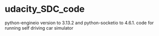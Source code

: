 # udacity_SDC_code
python-engineio version to 3.13.2 and python-socketio to 4.6.1.
code for running self driving car simulator
